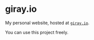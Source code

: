# giray.io

My personal website, hosted at [`giray.io`](https://giray.io).

You can use this project freely.
